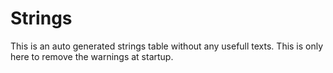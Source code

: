 # Strings

This is an auto generated strings table without any usefull texts. This is only here to remove the warnings at startup.

